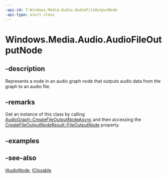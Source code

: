 ```yaml
---
-api-id: T:Windows.Media.Audio.AudioFileOutputNode
-api-type: winrt class
---
```


<!-- Class syntax.
public class AudioFileOutputNode : Windows.Foundation.IClosable, Windows.Media.Audio.IAudioFileOutputNode, Windows.Media.Audio.IAudioNode
-->

# Windows.Media.Audio.AudioFileOutputNode

## -description
Represents a node in an audio graph node that outputs audio data from the graph to an audio file.

## -remarks
Get an instance of this class by calling [AudioGraph::CreateFileOutputNodeAsync](audiograph_createfileoutputnodeasync.md) and then accessing the [CreateFileOutputNodeResult::FileOutputNode](createaudiofileoutputnoderesult_fileoutputnode.md) property.

## -examples

## -see-also
[IAudioNode](iaudionode.md), [IClosable](../windows.foundation/iclosable.md)
